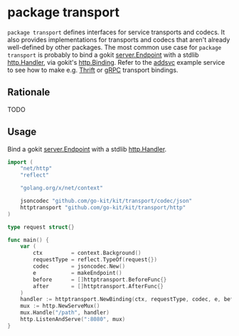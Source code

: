 # package transport

`package transport` defines interfaces for service transports and codecs.
It also provides implementations for transports and codecs that aren't already well-defined by other packages.
The most common use case for `package transport` is probably to bind a gokit [server.Endpoint][] with a stdlib [http.Handler][], via gokit's [http.Binding][].
Refer to the [addsvc][] example service to see how to make e.g. [Thrift][] or [gRPC][] transport bindings.

[server.Endpoint]: https://godoc.org/github.com/go-kit/kit/server/#Endpoint
[http.Handler]: https://golang.org/pkg/net/http/#Handler
[http.Binding]: https://godoc.org/github.com/go-kit/kit/transport/http/#Binding
[addsvc]: https://github.com/go-kit/kit/blob/319c1c7129a146b541bbbaf18e2502bf32c603c5/addsvc/main.go
[Thrift]: https://github.com/go-kit/kit/blob/319c1c7129a146b541bbbaf18e2502bf32c603c5/addsvc/main.go#L142-192
[gRPC]: https://github.com/go-kit/kit/blob/319c1c7129a146b541bbbaf18e2502bf32c603c5/addsvc/main.go#L102-119

## Rationale

TODO

## Usage

Bind a gokit [server.Endpoint][] with a stdlib [http.Handler][].

```go
import (
	"net/http"
	"reflect"

	"golang.org/x/net/context"

	jsoncodec "github.com/go-kit/kit/transport/codec/json"
	httptransport "github.com/go-kit/kit/transport/http"
)

type request struct{}

func main() {
	var (
		ctx         = context.Background()
		requestType = reflect.TypeOf(request{})
		codec       = jsoncodec.New()
		e           = makeEndpoint()
		before      = []httptransport.BeforeFunc{}
		after       = []httptransport.AfterFunc{}
	)
	handler := httptransport.NewBinding(ctx, requestType, codec, e, before, after)
	mux := http.NewServeMux()
	mux.Handle("/path", handler)
	http.ListenAndServe(":8080", mux)
}
```
